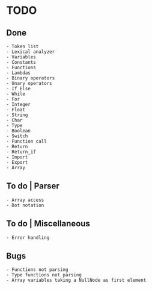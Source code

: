 # TODO

## Done

    - Token list
    - Lexical analyzer
    - Variables
    - Constants
    - Functions
    - Lambdas
    - Binary operators
    - Unary operators
    - If Else
    - While
    - For
    - Integer
    - Float
    - String
    - Char
    - Type
    - Boolean
    - Switch
    - Function call
    - Return
    - Return_if
    - Import
    - Export
    - Array

## To do | Parser

    - Array access
    - Dot notation

## To do | Miscellaneous

    - Error handling

## Bugs

    - Functions not parsing
    - Type functions not parsing
    - Array variables taking a NullNode as first element
